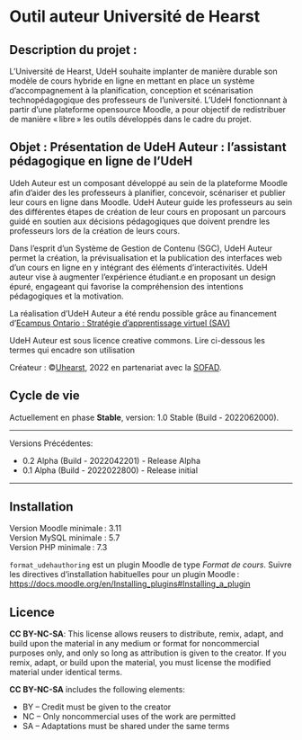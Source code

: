 # Outil auteur Université de Hearst

## Description du projet :

L’Université de Hearst, UdeH souhaite implanter de manière durable son modèle de cours hybride en ligne en mettant en
place un système d’accompagnement à la planification, conception et scénarisation technopédagogique des professeurs de
l’université. L’UdeH fonctionnant à partir d’une plateforme opensource Moodle, a pour objectif de redistribuer de
manière « libre » les outils développés dans le cadre du projet.

## Objet : Présentation de UdeH Auteur : l’assistant pédagogique en ligne de l’UdeH

Udeh Auteur est un composant développé au sein de la plateforme Moodle afin d’aider des les professeurs à planifier,
concevoir, scénariser et publier leur cours en ligne dans Moodle. UdeH Auteur guide les professeurs au sein des
différentes étapes de création de leur cours en proposant un parcours guidé en soutien aux décisions pédagogiques que
doivent prendre les professeurs lors de la création de leurs cours.

Dans l’esprit d’un Système de Gestion de Contenu (SGC), UdeH Auteur permet la création, la prévisualisation et la
publication des interfaces web d’un cours en ligne en y intégrant des éléments d’interactivités. UdeH auteur vise à
augmenter l’expérience étudiant.e en proposant un design épuré, engageant qui favorise la compréhension des intentions
pédagogiques et la motivation.

La réalisation d’UdeH Auteur a été rendu possible grâce au financement d’[Ecampus Ontario : Stratégie d’apprentissage
virtuel (SAV)](https://vls.ecampusontario.ca/fr/)

UdeH Auteur est sous licence creative commons. Lire ci-dessous les termes qui encadre son utilisation

Créateur : ©[Uhearst](http://www.uhearst.ca/), 2022 en partenariat avec la [SOFAD](https://sofad.qc.ca/).

## Cycle de vie

Actuellement en phase **Stable**, version: 1.0 Stable (Build - 2022062000).

---
Versions Précédentes:
* 0.2 Alpha (Build - 2022042201) - Release Alpha
* 0.1 Alpha (Build - 2022022800) - Release initial
---

## Installation

Version Moodle minimale : 3.11\
Version MySQL minimale : 5.7\
Version PHP minimale : 7.3

`format_udehauthoring` est un plugin Moodle de type _Format de cours_.
Suivre les directives d’installation habituelles pour un plugin Moodle : https://docs.moodle.org/en/Installing_plugins#Installing_a_plugin

## Licence

**CC BY-NC-SA**: This license allows reusers to distribute, remix, adapt, and build upon the material in any medium or
format for noncommercial purposes only, and only so long as attribution is given to the creator. If you remix, adapt, or
build upon the material, you must license the modified material under identical terms.

**CC BY-NC-SA** includes the following elements:
* BY  – Credit must be given to the creator
* NC  – Only noncommercial uses of the work are permitted
* SA  – Adaptations must be shared under the same terms

